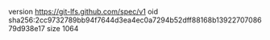 version https://git-lfs.github.com/spec/v1
oid sha256:2cc9732789bb94f7644d3ea4ec0a7294b52dff88168b1392270708679d938e17
size 1064
